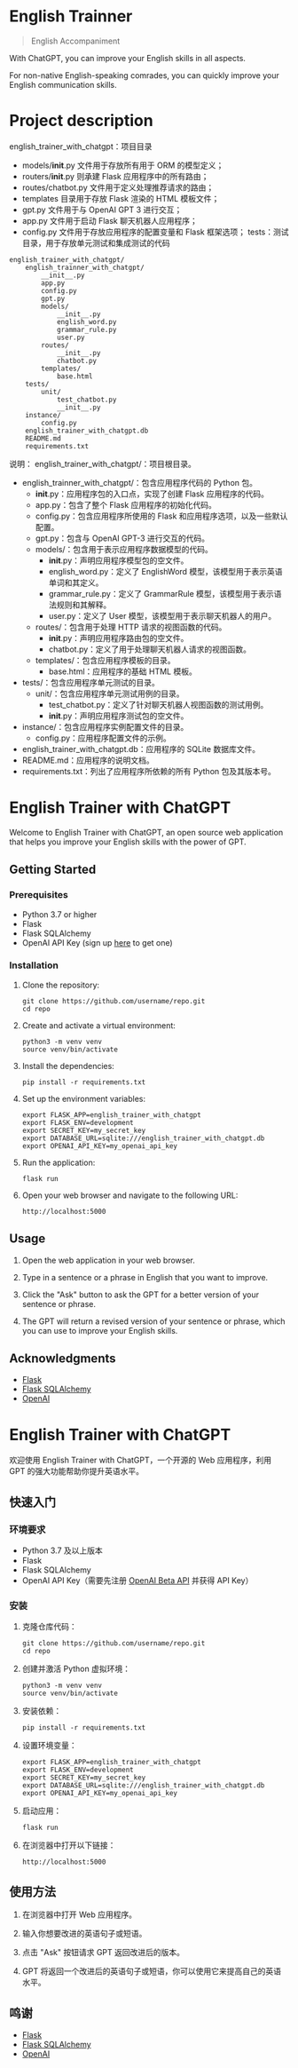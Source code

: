 # English Trainner

> English Accompaniment

With ChatGPT, you can improve your English skills in all aspects.

For non-native English-speaking comrades, you can quickly improve your English communication skills.

# Project description

english_trainer_with_chatgpt：项目目录
- models/__init__.py 文件用于存放所有用于 ORM 的模型定义；
- routers/__init__.py 则承建 Flask 应用程序中的所有路由；
- routes/chatbot.py 文件用于定义处理推荐请求的路由；
- templates 目录用于存放 Flask 渲染的 HTML 模板文件；
- gpt.py 文件用于与 OpenAI GPT 3 进行交互；
- app.py 文件用于启动 Flask 聊天机器人应用程序；
- config.py 文件用于存放应用程序的配置变量和 Flask 框架选项； 
tests：测试目录，用于存放单元测试和集成测试的代码

```shell
english_trainer_with_chatgpt/
    english_trainner_with_chatgpt/
        __init__.py
        app.py
        config.py
        gpt.py
        models/
            __init__.py
            english_word.py
            grammar_rule.py
            user.py
        routes/
            __init__.py
            chatbot.py
        templates/
            base.html
    tests/
        unit/
            test_chatbot.py
            __init__.py
    instance/
        config.py
    english_trainer_with_chatgpt.db
    README.md
    requirements.txt
```
说明：
english_trainer_with_chatgpt/：项目根目录。
- english_trainner_with_chatgpt/：包含应用程序代码的 Python 包。
  - __init__.py：应用程序包的入口点，实现了创建 Flask 应用程序的代码。
  - app.py：包含了整个 Flask 应用程序的初始化代码。
  - config.py：包含应用程序所使用的 Flask 和应用程序选项，以及一些默认配置。
  - gpt.py：包含与 OpenAI GPT-3 进行交互的代码。
  - models/：包含用于表示应用程序数据模型的代码。
    - __init__.py：声明应用程序模型包的空文件。
    - english_word.py：定义了 EnglishWord 模型，该模型用于表示英语单词和其定义。
    - grammar_rule.py：定义了 GrammarRule 模型，该模型用于表示语法规则和其解释。
    - user.py：定义了 User 模型，该模型用于表示聊天机器人的用户。
  - routes/：包含用于处理 HTTP 请求的视图函数的代码。
    - __init__.py：声明应用程序路由包的空文件。
    - chatbot.py：定义了用于处理聊天机器人请求的视图函数。
  - templates/：包含应用程序模板的目录。
    - base.html：应用程序的基础 HTML 模板。
- tests/：包含应用程序单元测试的目录。
  - unit/：包含应用程序单元测试用例的目录。
    - test_chatbot.py：定义了针对聊天机器人视图函数的测试用例。
    - __init__.py：声明应用程序测试包的空文件。
- instance/：包含应用程序实例配置文件的目录。
  - config.py：应用程序配置文件的示例。
- english_trainer_with_chatgpt.db：应用程序的 SQLite 数据库文件。
- README.md：应用程序的说明文档。
- requirements.txt：列出了应用程序所依赖的所有 Python 包及其版本号。

# English Trainer with ChatGPT

Welcome to English Trainer with ChatGPT, an open source web application that helps you improve your English skills with the power of GPT.

## Getting Started

### Prerequisites

- Python 3.7 or higher
- Flask
- Flask SQLAlchemy
- OpenAI API Key (sign up [here](https://beta.openai.com/signup/) to get one)

### Installation

1. Clone the repository:

    ```
    git clone https://github.com/username/repo.git
    cd repo
    ```

2. Create and activate a virtual environment:

    ```
    python3 -m venv venv
    source venv/bin/activate
    ```

3. Install the dependencies:

    ```
    pip install -r requirements.txt
    ```

4. Set up the environment variables:

    ```
    export FLASK_APP=english_trainer_with_chatgpt
    export FLASK_ENV=development
    export SECRET_KEY=my_secret_key
    export DATABASE_URL=sqlite:///english_trainer_with_chatgpt.db
    export OPENAI_API_KEY=my_openai_api_key
    ```

5. Run the application:

    ```
    flask run
    ```

6. Open your web browser and navigate to the following URL:

    ```
    http://localhost:5000
    ```

## Usage

1. Open the web application in your web browser.

2. Type in a sentence or a phrase in English that you want to improve.

3. Click the "Ask" button to ask the GPT for a better version of your sentence or phrase.

4. The GPT will return a revised version of your sentence or phrase, which you can use to improve your English skills.

## Acknowledgments

- [Flask](https://flask.palletsprojects.com)
- [Flask SQLAlchemy](https://flask-sqlalchemy.palletsprojects.com)
- [OpenAI](https://openai.com)

# English Trainer with ChatGPT

欢迎使用 English Trainer with ChatGPT，一个开源的 Web 应用程序，利用 GPT 的强大功能帮助你提升英语水平。

## 快速入门

### 环境要求

- Python 3.7 及以上版本
- Flask
- Flask SQLAlchemy
- OpenAI API Key（需要先注册 [OpenAI Beta API](https://beta.openai.com/signup/) 并获得 API Key）

### 安装

1. 克隆仓库代码：

    ```
    git clone https://github.com/username/repo.git
    cd repo
    ```

2. 创建并激活 Python 虚拟环境：

    ```
    python3 -m venv venv
    source venv/bin/activate
    ```

3. 安装依赖：

    ```
    pip install -r requirements.txt
    ```

4. 设置环境变量：

    ```
    export FLASK_APP=english_trainer_with_chatgpt
    export FLASK_ENV=development
    export SECRET_KEY=my_secret_key
    export DATABASE_URL=sqlite:///english_trainer_with_chatgpt.db
    export OPENAI_API_KEY=my_openai_api_key
    ```

5. 启动应用：

    ```
    flask run
    ```

6. 在浏览器中打开以下链接：

    ```
    http://localhost:5000
    ```

## 使用方法

1. 在浏览器中打开 Web 应用程序。

2. 输入你想要改进的英语句子或短语。

3. 点击 "Ask" 按钮请求 GPT 返回改进后的版本。

4. GPT 将返回一个改进后的英语句子或短语，你可以使用它来提高自己的英语水平。

## 鸣谢

- [Flask](https://flask.palletsprojects.com)
- [Flask SQLAlchemy](https://flask-sqlalchemy.palletsprojects.com)
- [OpenAI](https://openai.com)

